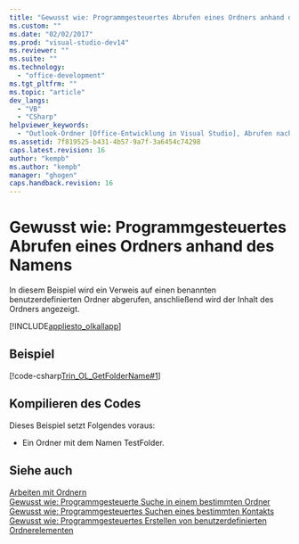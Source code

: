 ```yaml
---
title: "Gewusst wie: Programmgesteuertes Abrufen eines Ordners anhand des Namens"
ms.custom: ""
ms.date: "02/02/2017"
ms.prod: "visual-studio-dev14"
ms.reviewer: ""
ms.suite: ""
ms.technology: 
  - "office-development"
ms.tgt_pltfrm: ""
ms.topic: "article"
dev_langs: 
  - "VB"
  - "CSharp"
helpviewer_keywords: 
  - "Outlook-Ordner [Office-Entwicklung in Visual Studio], Abrufen nach Name"
ms.assetid: 7f819525-b431-4b57-9a7f-3a6454c74298
caps.latest.revision: 16
author: "kempb"
ms.author: "kempb"
manager: "ghogen"
caps.handback.revision: 16
---
```

# Gewusst wie: Programmgesteuertes Abrufen eines Ordners anhand des Namens
  In diesem Beispiel wird ein Verweis auf einen benannten benutzerdefinierten Ordner abgerufen, anschließend wird der Inhalt des Ordners angezeigt.  
  
 [!INCLUDE[appliesto_olkallapp](../vsto/includes/appliesto-olkallapp-md.md)]  
  
## Beispiel  
 [!code-csharp[Trin_OL_GetFolderName#1](../snippets/csharp/VS_Snippets_OfficeSP/Trin_OL_GetFolderName/CS/thisaddin.cs#1)]  
  
## Kompilieren des Codes  
 Dieses Beispiel setzt Folgendes voraus:  
  
-   Ein Ordner mit dem Namen TestFolder.  
  
## Siehe auch  
 [Arbeiten mit Ordnern](../vsto/working-with-folders.md)   
 [Gewusst wie: Programmgesteuerte Suche in einem bestimmten Ordner](../vsto/how-to-programmatically-search-within-a-specific-folder.md)   
 [Gewusst wie: Programmgesteuertes Suchen eines bestimmten Kontakts](../vsto/how-to-programmatically-search-for-a-specific-contact.md)   
 [Gewusst wie: Programmgesteuertes Erstellen von benutzerdefinierten Ordnerelementen](../vsto/how-to-programmatically-create-custom-folder-items.md)  
  
  